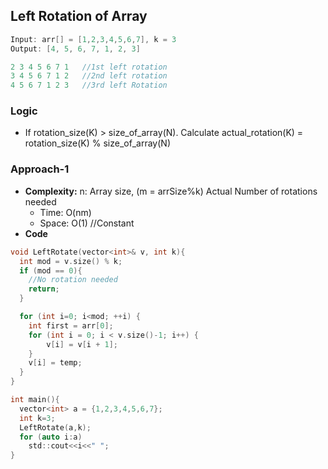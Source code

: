 ## Left Rotation of Array
```c
Input: arr[] = [1,2,3,4,5,6,7], k = 3
Output: [4, 5, 6, 7, 1, 2, 3]

2 3 4 5 6 7 1   //1st left rotation
3 4 5 6 7 1 2   //2nd left rotation
4 5 6 7 1 2 3   //3rd left Rotation
```

### Logic
- If rotation_size(K) > size_of_array(N). Calculate actual_rotation(K) = rotation_size(K) % size_of_array(N)

### Approach-1
- **Complexity:** n: Array size, (m = arrSize%k) Actual Number of rotations needed
  - Time: O(nm)
  - Space: O(1) //Constant
- **Code**
```c
void LeftRotate(vector<int>& v, int k){
  int mod = v.size() % k;
  if (mod == 0){
    //No rotation needed
    return;
  }

  for (int i=0; i<mod; ++i) {
    int first = arr[0];
    for (int i = 0; i < v.size()-1; i++) {
        v[i] = v[i + 1]; 
    }
    v[i] = temp;   
  }
}

int main(){
  vector<int> a = {1,2,3,4,5,6,7};
  int k=3;
  LeftRotate(a,k);
  for (auto i:a)
    std::cout<<i<<" ";
}
```
